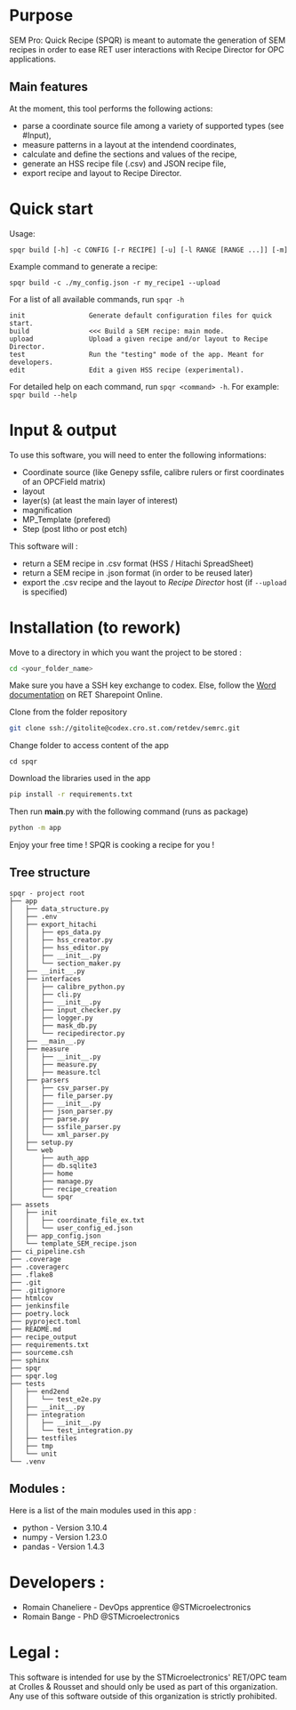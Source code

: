# Purpose
SEM Pro: Quick Recipe (SPQR) is meant to automate the generation of SEM recipes in order to ease RET user interactions with Recipe Director for OPC applications.

## Main features
At the moment, this tool performs the following actions:  
* parse a coordinate source file among a variety of supported types (see #Input),
* measure patterns in a layout at the intendend coordinates,
* calculate and define the sections and values of the recipe,
* generate an HSS recipe file (.csv) and JSON recipe file,
* export recipe and layout to Recipe Director.

# Quick start
Usage:
```
spqr build [-h] -c CONFIG [-r RECIPE] [-u] [-l RANGE [RANGE ...]] [-m]
```
Example command to generate a recipe:
```
spqr build -c ./my_config.json -r my_recipe1 --upload 
```

For a list of all available commands, run `spqr -h`
```
init                Generate default configuration files for quick start.
build               <<< Build a SEM recipe: main mode.
upload              Upload a given recipe and/or layout to Recipe Director.
test                Run the "testing" mode of the app. Meant for developers.
edit                Edit a given HSS recipe (experimental).
```
For detailed help on each command, run `spqr <command> -h`. For example: `spqr build --help`


# Input & output
To use this software, you will need to enter the following informations:
* Coordinate source (like Genepy ssfile, calibre rulers or first coordinates of an OPCField matrix)
* layout
* layer(s) (at least the main layer of interest)
* magnification
* MP_Template (prefered)
* Step (post litho or post etch)

This software will :
* return a SEM recipe in .csv format (HSS / Hitachi SpreadSheet)
* return a SEM recipe in .json format (in order to be reused later)
* export the .csv recipe and the layout to *Recipe Director* host (if `--upload` is specified)
<!-- * some documentation (made with sphinx) -->
<!-- * some template in .json format (that should be stored in a DB in order to reuse the created recipe afterwards) -->

# Installation (to rework)
Move to a directory in which you want the project to be stored : 
```bash
cd <your_folder_name>
```
Make sure you have a SSH key exchange to codex. Else, follow the [Word documentation](https://stmicroelectronics.sharepoint.com/:w:/r/sites/RETCROLLES/_layouts/15/Doc.aspx?sourcedoc=%7BD4248D75-3014-4C1D-8102-960288B790C6%7D&file=SPQR%27s_user_documentation.docx&action=view&mobileredirect=true&web=1) on RET Sharepoint Online.


Clone from the folder repository
```bash
git clone ssh://gitolite@codex.cro.st.com/retdev/semrc.git
```
Change folder to access content of the app  
```
cd spqr
```
Download the libraries used in the app
```bash
pip install -r requirements.txt
```
Then run __main__.py with the following command (runs as package)  
```bash
python -m app
```
Enjoy your free time ! SPQR is cooking a recipe for you !

## Tree structure
```
spqr - project root
├── app
│   ├── data_structure.py
│   ├── .env
│   ├── export_hitachi
│   │   ├── eps_data.py
│   │   ├── hss_creator.py
│   │   ├── hss_editor.py
│   │   ├── __init__.py
│   │   └── section_maker.py
│   ├── __init__.py
│   ├── interfaces
│   │   ├── calibre_python.py
│   │   ├── cli.py
│   │   ├── __init__.py
│   │   ├── input_checker.py
│   │   ├── logger.py
│   │   ├── mask_db.py
│   │   └── recipedirector.py
│   ├── __main__.py
│   ├── measure
│   │   ├── __init__.py
│   │   ├── measure.py
│   │   ├── measure.tcl
│   ├── parsers
│   │   ├── csv_parser.py
│   │   ├── file_parser.py
│   │   ├── __init__.py
│   │   ├── json_parser.py
│   │   ├── parse.py
│   │   ├── ssfile_parser.py
│   │   └── xml_parser.py
│   ├── setup.py
│   └── web
│       ├── auth_app
│       ├── db.sqlite3
│       ├── home
│       ├── manage.py
│       ├── recipe_creation
│       └── spqr
├── assets
│   ├── init
│   │   ├── coordinate_file_ex.txt
│   │   └── user_config_ed.json
│   ├── app_config.json
│   └── template_SEM_recipe.json
├── ci_pipeline.csh
├── .coverage
├── .coveragerc
├── .flake8
├── .git
├── .gitignore
├── htmlcov
├── jenkinsfile
├── poetry.lock
├── pyproject.toml
├── README.md
├── recipe_output
├── requirements.txt
├── sourceme.csh
├── sphinx
├── spqr
├── spqr.log
├── tests
│   ├── end2end
│   │   └── test_e2e.py
│   ├── __init__.py
│   ├── integration
│   │   ├── __init__.py
│   │   └── test_integration.py
│   ├── testfiles
│   ├── tmp
│   └── unit
└── .venv
```

## Modules :
Here is a list of the main modules used in this app :
* python - Version 3.10.4  
* numpy - Version 1.23.0
* pandas - Version 1.4.3
<!-- * re - Version ? 2022.4.24 -->
<!-- * pathlib - Version ? -->
<!-- * subprocess - Version ? -->

# Developers :
* Romain Chaneliere - DevOps apprentice @STMicroelectronics
* Romain Bange - PhD @STMicroelectronics

# Legal :
This software is intended for use by the STMicroelectronics' RET/OPC team at Crolles & Rousset and should only be used as part of this organization. Any use of this software outside of this organization is strictly prohibited.

<!-- STMicroelectronics assumes no liability for any damages resulting from the use of this software outside of its intended purpose. -->